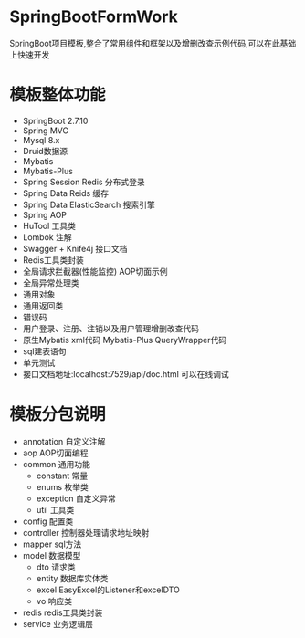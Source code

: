 # SpringBootFormWork
SpringBoot项目模板,整合了常用组件和框架以及增删改查示例代码,可以在此基础上快速开发

# 模板整体功能
+ SpringBoot 2.7.10
+ Spring MVC
+ Mysql 8.x
+ Druid数据源
+ Mybatis
+ Mybatis-Plus
+ Spring Session Redis 分布式登录
+ Spring Data Reids 缓存
+ Spring Data ElasticSearch 搜索引擎
+ Spring AOP
+ HuTool 工具类
+ Lombok 注解
+ Swagger + Knife4j 接口文档
+ Redis工具类封装
+ 全局请求拦截器(性能监控) AOP切面示例
+ 全局异常处理类
+ 通用对象
+ 通用返回类
+ 错误码
+ 用户登录、注册、注销以及用户管理增删改查代码
+ 原生Mybatis xml代码 Mybatis-Plus QueryWrapper代码
+ sql建表语句
+ 单元测试 
+ 接口文档地址:localhost:7529/api/doc.html 可以在线调试

# 模板分包说明
+ annotation 自定义注解
+ aop AOP切面编程
+ common 通用功能
  + constant 常量
  + enums 枚举类
  + exception 自定义异常
  + util 工具类
+ config 配置类
+ controller 控制器处理请求地址映射
+ mapper sql方法
+ model 数据模型
  + dto 请求类
  + entity 数据库实体类
  + excel EasyExcel的Listener和excelDTO
  + vo 响应类
+ redis redis工具类封装
+ service 业务逻辑层